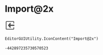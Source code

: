 # Import@2x
![](/img/Import@2x.png)

``` CSharp
EditorGUIUtility.IconContent("Import@2x")
```
```
-442897235730570523
```
